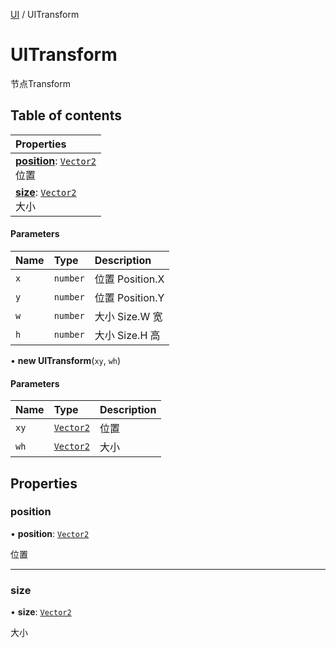[UI](../modules/UI.UI.md) / UITransform

# UITransform <Badge type="tip" text="Class" /> <Score text="UITransform" />

节点Transform

## Table of contents

| Properties |
| :-----|
| **[position](UI.UITransform.md#position)**: [`Vector2`](Type.Vector2.md) <br> 位置|
| **[size](UI.UITransform.md#size)**: [`Vector2`](Type.Vector2.md) <br> 大小|

#### Parameters

| Name | Type | Description |
| :------ | :------ | :------ |
| `x` | `number` | 位置 Position.X |
| `y` | `number` |  位置 Position.Y |
| `w` | `number` | 大小 Size.W 宽 |
| `h` | `number` | 大小 Size.H 高 |

• **new UITransform**(`xy`, `wh`)

#### Parameters

| Name | Type | Description |
| :------ | :------ | :------ |
| `xy` | [`Vector2`](Type.Vector2.md) | 位置 |
| `wh` | [`Vector2`](Type.Vector2.md) | 大小 |

## Properties

### position <Score text="position" /> 

• **position**: [`Vector2`](Type.Vector2.md)

位置

___

### size <Score text="size" /> 

• **size**: [`Vector2`](Type.Vector2.md)

大小
